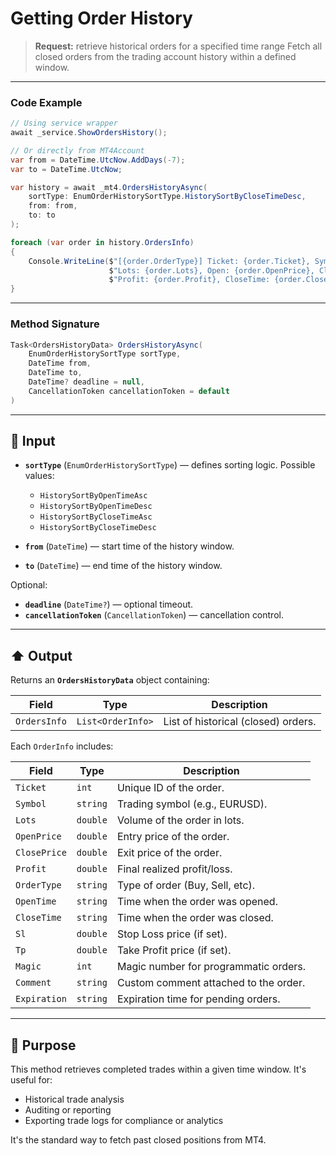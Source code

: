 # Getting Order History

> **Request:** retrieve historical orders for a specified time range
> Fetch all closed orders from the trading account history within a defined window.

---

### Code Example

```csharp
// Using service wrapper
await _service.ShowOrdersHistory();

// Or directly from MT4Account
var from = DateTime.UtcNow.AddDays(-7);
var to = DateTime.UtcNow;

var history = await _mt4.OrdersHistoryAsync(
    sortType: EnumOrderHistorySortType.HistorySortByCloseTimeDesc,
    from: from,
    to: to
);

foreach (var order in history.OrdersInfo)
{
    Console.WriteLine($"[{order.OrderType}] Ticket: {order.Ticket}, Symbol: {order.Symbol}, " +
                      $"Lots: {order.Lots}, Open: {order.OpenPrice}, Close: {order.ClosePrice}, " +
                      $"Profit: {order.Profit}, CloseTime: {order.CloseTime}");
}
```

---

### Method Signature

```csharp
Task<OrdersHistoryData> OrdersHistoryAsync(
    EnumOrderHistorySortType sortType,
    DateTime from,
    DateTime to,
    DateTime? deadline = null,
    CancellationToken cancellationToken = default
)
```

---

## 🔽 Input

* **`sortType`** (`EnumOrderHistorySortType`) — defines sorting logic. Possible values:

  * `HistorySortByOpenTimeAsc`
  * `HistorySortByOpenTimeDesc`
  * `HistorySortByCloseTimeAsc`
  * `HistorySortByCloseTimeDesc`

* **`from`** (`DateTime`) — start time of the history window.

* **`to`** (`DateTime`) — end time of the history window.

Optional:

* **`deadline`** (`DateTime?`) — optional timeout.
* **`cancellationToken`** (`CancellationToken`) — cancellation control.

---

## ⬆️ Output

Returns an **`OrdersHistoryData`** object containing:

| Field        | Type              | Description                         |
| ------------ | ----------------- | ----------------------------------- |
| `OrdersInfo` | `List<OrderInfo>` | List of historical (closed) orders. |

Each `OrderInfo` includes:

| Field        | Type     | Description                           |
| ------------ | -------- | ------------------------------------- |
| `Ticket`     | `int`    | Unique ID of the order.               |
| `Symbol`     | `string` | Trading symbol (e.g., EURUSD).        |
| `Lots`       | `double` | Volume of the order in lots.          |
| `OpenPrice`  | `double` | Entry price of the order.             |
| `ClosePrice` | `double` | Exit price of the order.              |
| `Profit`     | `double` | Final realized profit/loss.           |
| `OrderType`  | `string` | Type of order (Buy, Sell, etc).       |
| `OpenTime`   | `string` | Time when the order was opened.       |
| `CloseTime`  | `string` | Time when the order was closed.       |
| `Sl`         | `double` | Stop Loss price (if set).             |
| `Tp`         | `double` | Take Profit price (if set).           |
| `Magic`      | `int`    | Magic number for programmatic orders. |
| `Comment`    | `string` | Custom comment attached to the order. |
| `Expiration` | `string` | Expiration time for pending orders.   |

---

## 🎯 Purpose

This method retrieves completed trades within a given time window.
It's useful for:

* Historical trade analysis
* Auditing or reporting
* Exporting trade logs for compliance or analytics

It's the standard way to fetch past closed positions from MT4.
